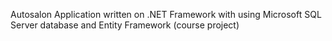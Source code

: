 Autosalon Application written on .NET Framework with using Microsoft SQL Server database and Entity Framework (course project)
